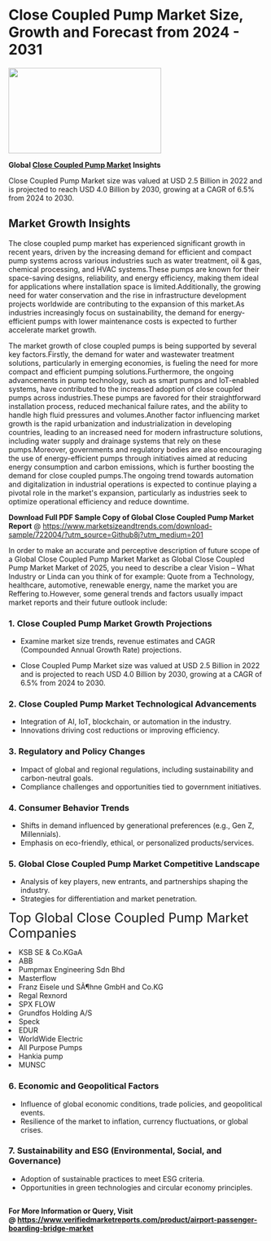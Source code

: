 <H1>Close Coupled Pump Market Size, Growth and Forecast from 2024 - 2031</H1><img class="aligncenter size-medium wp-image-584254" src="https://thirdeyenews.in/wp-content/uploads/2024/09/Global-Market-Research-300x168.jpeg" alt="" width="300" height="168" /><p><strong>Global&nbsp;<a href="https://www.marketsizeandtrends.com/download-sample/722004/?utm_source=Github8j?utm_medium=201">Close Coupled Pump Market</a> Insights</strong></p><p>Close Coupled Pump Market size was valued at USD 2.5 Billion in 2022 and is projected to reach USD 4.0 Billion by 2030, growing at a CAGR of 6.5% from 2024 to 2030.</p><p><h2>Market Growth Insights</h2> <p>The close coupled pump market has experienced significant growth in recent years, driven by the increasing demand for efficient and compact pump systems across various industries such as water treatment, oil & gas, chemical processing, and HVAC systems.These pumps are known for their space-saving designs, reliability, and energy efficiency, making them ideal for applications where installation space is limited.Additionally, the growing need for water conservation and the rise in infrastructure development projects worldwide are contributing to the expansion of this market.As industries increasingly focus on sustainability, the demand for energy-efficient pumps with lower maintenance costs is expected to further accelerate market growth.</p> <p>The market growth of close coupled pumps is being supported by several key factors.Firstly, the demand for water and wastewater treatment solutions, particularly in emerging economies, is fueling the need for more compact and efficient pumping solutions.Furthermore, the ongoing advancements in pump technology, such as smart pumps and IoT-enabled systems, have contributed to the increased adoption of close coupled pumps across industries.These pumps are favored for their straightforward installation process, reduced mechanical failure rates, and the ability to handle high fluid pressures and volumes.Another factor influencing market growth is the rapid urbanization and industrialization in developing countries, leading to an increased need for modern infrastructure solutions, including water supply and drainage systems that rely on these pumps.Moreover, governments and regulatory bodies are also encouraging the use of energy-efficient pumps through initiatives aimed at reducing energy consumption and carbon emissions, which is further boosting the demand for close coupled pumps.The ongoing trend towards automation and digitalization in industrial operations is expected to continue playing a pivotal role in the market's expansion, particularly as industries seek to optimize operational efficiency and reduce downtime.</p> <p><span class=""><strong>Download Full PDF Sample Copy of Global Close Coupled Pump Market Report</strong> @ <a href="https://www.marketsizeandtrends.com/download-sample/722004/?utm_source=Github8j?utm_medium=201" target="_blank">https://www.marketsizeandtrends.com/download-sample/722004/?utm_source=Github8j?utm_medium=201</a></span></p><p>In order to make an accurate and perceptive description of future scope of a Global&nbsp;Close Coupled Pump Market Market as Global&nbsp;Close Coupled Pump Market Market of 2025, you need to describe a clear Vision &ndash; What Industry or Linda can you think of for example: Quote from a Technology, healthcare, automotive, renewable energy, name the market you are Reffering to.However, some general trends and factors usually impact market reports and their future outlook include:</p><h3>1.&nbsp;<strong>Close Coupled Pump Market Growth Projections</strong></h3><ul><li>Examine market size trends, revenue estimates and CAGR (Compounded Annual Growth Rate) projections.</li><li><p>Close Coupled Pump Market size was valued at USD 2.5 Billion in 2022 and is projected to reach USD 4.0 Billion by 2030, growing at a CAGR of 6.5% from 2024 to 2030.</p></li></ul><h3>2.&nbsp;<strong>Close Coupled Pump Market Technological Advancements</strong></h3><ul><li>Integration of AI, IoT, blockchain, or automation in the industry.</li><li>Innovations driving cost reductions or improving efficiency.</li></ul><h3>3.&nbsp;<strong>Regulatory and Policy Changes</strong></h3><ul><li>Impact of global and regional regulations, including sustainability and carbon-neutral goals.</li><li>Compliance challenges and opportunities tied to government initiatives.</li></ul><h3>4.&nbsp;<strong>Consumer Behavior Trends</strong></h3><ul><li>Shifts in demand influenced by generational preferences (e.g., Gen Z, Millennials).</li><li>Emphasis on eco-friendly, ethical, or personalized products/services.</li></ul><h3>5.&nbsp;<strong>Global Close Coupled Pump Market Competitive Landscape</strong></h3><ul><li>Analysis of key players, new entrants, and partnerships shaping the industry.</li><li>Strategies for differentiation and market penetration.</li></ul><p data-pm-slice="1 1 []"><span style="color: inherit; font-family: inherit; font-size: 25px;">Top Global Close Coupled Pump Market Companies</span></p><div class="" data-test-id=""><p><li>KSB SE & Co.KGaA</li><li> ABB</li><li> Pumpmax Engineering Sdn Bhd</li><li> Masterflow</li><li> Franz Eisele und SÃ¶hne GmbH and Co.KG</li><li> Regal Rexnord</li><li> SPX FLOW</li><li> Grundfos Holding A/S</li><li> Speck</li><li> EDUR</li><li> WorldWide Electric</li><li> All Purpose Pumps</li><li> Hankia pump</li><li> MUNSC</li></p></div><h3>6.&nbsp;<strong>Economic and Geopolitical Factors</strong></h3><ul><li>Influence of global economic conditions, trade policies, and geopolitical events.</li><li>Resilience of the market to inflation, currency fluctuations, or global crises.</li></ul><h3>7.&nbsp;<strong>Sustainability and ESG (Environmental, Social, and Governance)</strong></h3><ul><li>Adoption of sustainable practices to meet ESG criteria.</li><li>Opportunities in green technologies and circular economy principles.</li></ul><h2><strong style="font-size: 14px;">For More Information or Query, Visit @&nbsp;</strong><a style="background-color: #ffffff; font-size: 14px;" href="https://www.marketsizeandtrends.com/report/close-coupled-pump-market/" target="_blank">https://www.verifiedmarketreports.com/product/airport-passenger-boarding-bridge-market</a></h2>